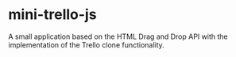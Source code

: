 # mini-trello-js
A small application based on the HTML Drag and Drop API with the implementation of the Trello clone functionality.
